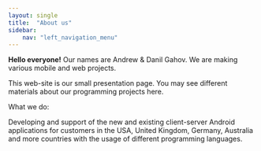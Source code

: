 ```yaml
---
layout: single
title:  "About us"
sidebar:
    nav: "left_navigation_menu"
---
```


**Hello everyone!** Our names are Andrew & Danil Gahov. We are making various mobile and web projects.

This web-site is our small presentation page. You may see different materials about our programming projects here.


What we do:

Developing and support of the new and existing client-server Android applications for customers in the USA, United 
Kingdom, Germany, Australia and more countries with the usage of different programming languages.
